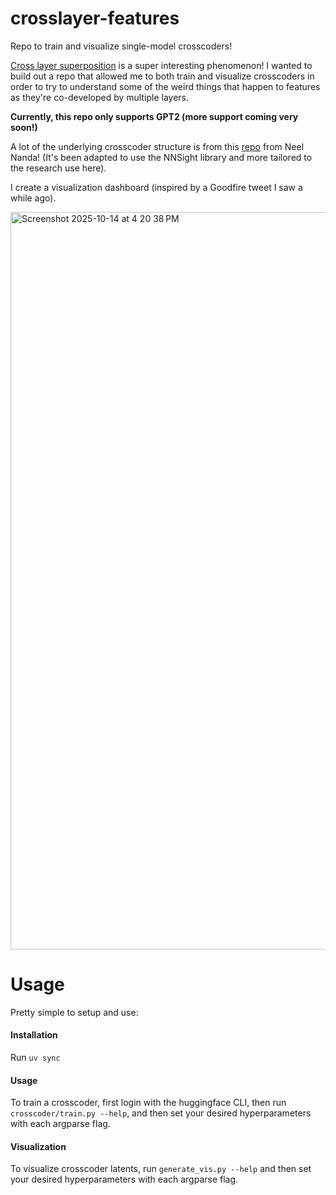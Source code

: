 # crosslayer-features
Repo to train and visualize single-model crosscoders!

[Cross layer superposition](https://transformer-circuits.pub/2024/crosscoders/index.html) is a super interesting phenomenon! I wanted to build out a repo that allowed me to both train and visualize crosscoders in order to try to understand some of the weird things that happen to features as they're co-developed by multiple layers. 

**Currently, this repo only supports GPT2 (more support coming very soon!)**

A lot of the underlying crosscoder structure is from this [repo](https://github.com/neelnanda-io/Crosscoders/tree/main) from Neel Nanda!
(It's been adapted to use the NNSight library and more tailored to the research use here).

I create a visualization dashboard (inspired by a Goodfire tweet I saw a while ago).

<img width="1852" height="1180" alt="Screenshot 2025-10-14 at 4 20 38 PM" src="https://github.com/user-attachments/assets/126e4336-12e0-4500-8e04-4b9ab92b8b5f" />

# Usage
Pretty simple to setup and use:

#### Installation

Run `uv sync`

#### Usage
To train a crosscoder, first login with the huggingface CLI, then run `crosscoder/train.py --help`, and then set your desired hyperparameters with each argparse flag.

#### Visualization
To visualize crosscoder latents, run `generate_vis.py --help` and then set your desired hyperparameters with each argparse flag.
